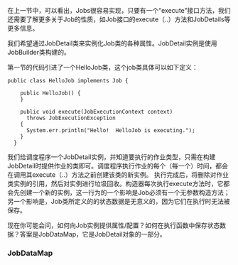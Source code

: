 在上一节中，可以看出，Jobs很容易实现，只要有一个“execute”接口方法，我们还需要了解更多关于Job的性质，如Job接口的execute（..）方法和JobDetails等更多信息。

我们希望通过JobDetail类来实例化Job类的各种属性。JobDetail实例是使用JobBuilder类构建的。 

第一节的代码引进了一个HelloJob类，这个job类具体可以如下定义：
```
public class HelloJob implements Job {

    public HelloJob() {
    }

    public void execute(JobExecutionContext context)
      throws JobExecutionException
    {
      System.err.println("Hello!  HelloJob is executing.");
    }
  }
```

我们给调度程序一个JobDetail实例，并知道要执行的作业类型，只需在构建JobDetail时提供作业的类即可。调度程序执行作业的每个（每一个）时间，都会在调用其execute（..）方法之前创建该类的新实例。 执行完成后，将删除对作业类实例的引用，然后对实例进行垃圾回收。构造器每次执行execute方法时，它都会先创建一个新的实例，这一行为的一个影响是Job必须有一个无参数构造方法；另一个影响是，Job类所定义的的状态数据是无意义的，因为它们在执行时无法被保存。

现在你可能会问，如何向Job实例提供属性/配置？如何在执行函数中保存状态数据？答案是JobDataMap，它是JobDetail对象的一部分。

### JobDataMap

